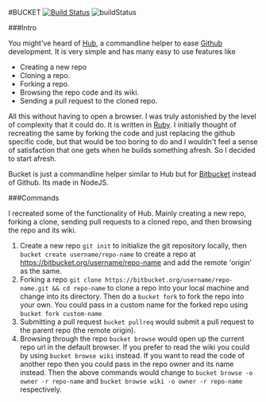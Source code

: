 #BUCKET
[![Build Status](https://travis-ci.org/shyamsalimkumar/bucket.svg)](https://travis-ci.org/shyamsalimkumar/bucket)
![buildStatus](https://api.shippable.com/projects/53d349b38d0713c7020f924b/badge/master?nocache=2)

###Intro

You might've heard of [Hub](http://hub.github.com/), a commandline helper to ease [Github](https://github.com/) development.
It is very simple and has many easy to use features like

* Creating a new repo
* Cloning a repo.
* Forking a repo.
* Browsing the repo code and its wiki.
* Sending a pull request to the cloned repo.

All this without having to open a browser. I was truly astonished by the level of complexity that it could do.
It is written in [Ruby](https://www.ruby-lang.org/). I initially thought of recreating the same by forking the code and just replacing the github specific code, but that would be too boring to do and I wouldn't feel a sense of satisfaction that one gets when he builds something afresh. So I decided to start afresh.


Bucket is just a commandline helper similar to Hub but for [Bitbucket](https://bitbucket.org/) instead of Github. Its made in NodeJS.

###Commands

I recreated some of the functionality of Hub. Mainly creating a new repo, forking a clone, sending pull requests to a cloned repo, and then browsing the repo and its wiki.

1. Create a new repo
    `git init` to initialize the git repository locally, then
    `bucket create username/repo-name` to create a repo at https://bitbucket.org/username/repo-name and add the remote 'origin' as the same.
2. Forking a repo
    `git clone https://bitbucket.org/username/repo-name.git && cd repo-name` to clone a repo into your local machine and change into its directory. Then do a `bucket fork` to fork the repo into your own. You could pass in a custom name for the forked repo using `bucket fork custom-name`
3. Submitting a pull request
    `bucket pullreq` would submit a pull request to the parent repo (the remote origin).
4. Browsing through the repo
    `bucket browse` would open up the current repo url in the default browser. If you prefer to read the wiki you could by using `bucket browse wiki` instead.
    If you want to read the code of another repo then you could pass in the repo owner and its name instead. Then the above commands would change to `bucket browse -o owner -r repo-name` and `bucket browse wiki -o owner -r repo-name` respectively.